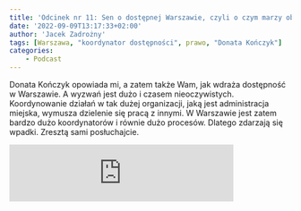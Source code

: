 ```yaml
---
title: 'Odcinek nr 11: Sen o dostępnej Warszawie, czyli o czym marzy oberkoordynatorka'
date: '2022-09-09T13:17:33+02:00'
author: 'Jacek Zadrożny'
tags: [Warszawa, "koordynator dostępności", prawo, "Donata Kończyk"]
categories:
    - Podcast
---
```


Donata Kończyk opowiada mi, a zatem także Wam, jak wdraża dostępność w Warszawie. A wyzwań jest dużo i czasem nieoczywistych. Koordynowanie działań w tak dużej organizacji, jaką jest administracja miejska, wymusza dzielenie się pracą z innymi. W Warszawie jest zatem bardzo dużo koordynatorów i równie dużo procesów. Dlatego zdarzają się wpadki. Zresztą sami posłuchajcie.

<iframe src="https://anchor.fm/jaczad/embed/episodes/Sen-o-dostpnej-Warszawie--czyli-o-czym-marzy-oberkoordynatorka-e1nikj9" height="102px" width="400px" frameborder="0" scrolling="no"></iframe>
